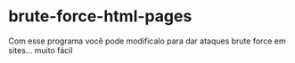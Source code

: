 # brute-force-html-pages
Com esse programa você pode modificalo para dar ataques brute force em sites... muito fácil
